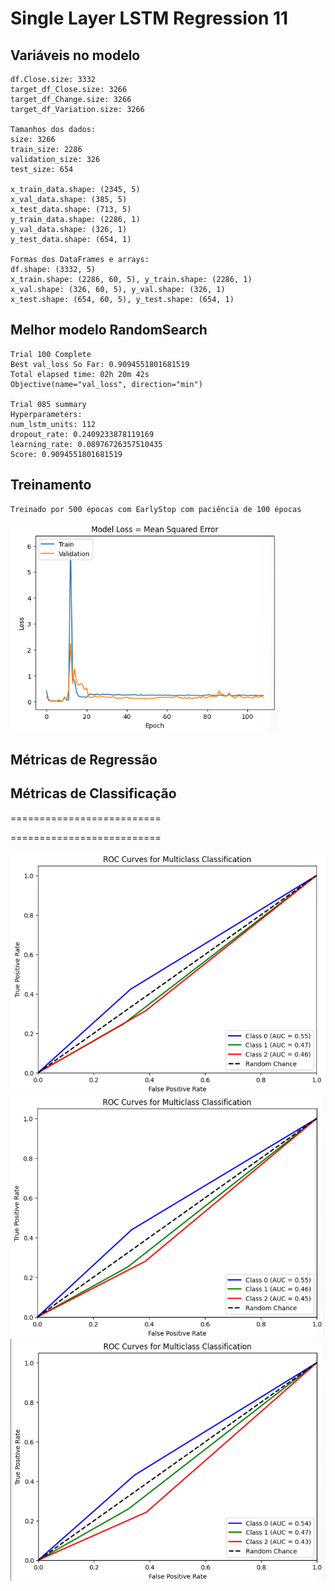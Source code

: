 # Single Layer LSTM Regression 11

## Variáveis no modelo 

    df.Close.size: 3332
    target_df_Close.size: 3266
    target_df_Change.size: 3266
    target_df_Variation.size: 3266

    Tamanhos dos dados:
    size: 3266
    train_size: 2286
    validation_size: 326
    test_size: 654

    x_train_data.shape: (2345, 5)
    x_val_data.shape: (385, 5)
    x_test_data.shape: (713, 5)
    y_train_data.shape: (2286, 1)
    y_val_data.shape: (326, 1)
    y_test_data.shape: (654, 1)

    Formas dos DataFrames e arrays:
    df.shape: (3332, 5)
    x_train.shape: (2286, 60, 5), y_train.shape: (2286, 1)
    x_val.shape: (326, 60, 5), y_val.shape: (326, 1)
    x_test.shape: (654, 60, 5), y_test.shape: (654, 1)

## Melhor modelo RandomSearch

    Trial 100 Complete 
    Best val_loss So Far: 0.9094551801681519
    Total elapsed time: 02h 20m 42s
    Objective(name="val_loss", direction="min")

    Trial 085 summary
    Hyperparameters:
    num_lstm_units: 112
    dropout_rate: 0.2409233878119169
    learning_rate: 0.08976726357510435
    Score: 0.9094551801681519

## Treinamento 

    Treinado por 500 épocas com EarlyStop com paciência de 100 épocas
![Alt text](./img/loss11.png)
## Métricas de Regressão

    

## Métricas de Classificação


==========================

==========================



![Alt text](./img/11auc_threshold3.png)
![Alt text](./img/11auc_threshold5.png)
![Alt text](./img/11auc_threshold7.png)
